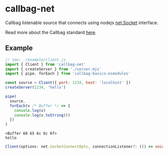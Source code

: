 # callbag-net

Callbag listenable source that connects using nodejs [net.Socket](https://nodejs.org/api/net.html#class-netsocket) interface.

Read more about the Callbag standard [here](https://github.com/callbag/callbag).

## Example

```javascript
// see: ./example/client.js
import { Client } from 'callbag-net'
import { createServer } from './server.mjs'
import { pipe, forEach } from 'callbag-basics-esmodules'

const source = Client({ port: 1234, host: 'localhost' })
createServer(1234, 'hello')

pipe(
  source,
  forEach(v /* Buffer */ => {
    console.log(v)
    console.log(v.toString())
  })
)
```

```shell
<Buffer 68 65 6c 6c 6f>
hello
```

```typescript
Client(options: net.SocketConnectOpts, connectionListener?: (() => void))
```
